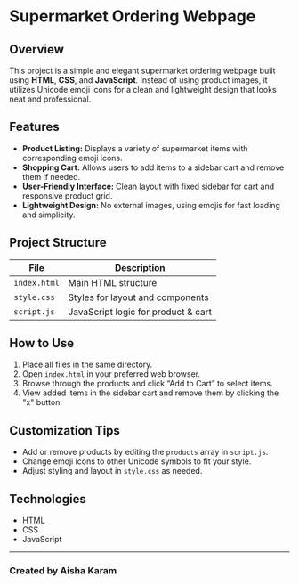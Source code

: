 # Supermarket Ordering Webpage

## Overview

This project is a simple and elegant supermarket ordering webpage built using **HTML**, **CSS**, and **JavaScript**. Instead of using product images, it utilizes Unicode emoji icons for a clean and lightweight design that looks neat and professional.

## Features

- **Product Listing:** Displays a variety of supermarket items with corresponding emoji icons.
- **Shopping Cart:** Allows users to add items to a sidebar cart and remove them if needed.
- **User-Friendly Interface:** Clean layout with fixed sidebar for cart and responsive product grid.
- **Lightweight Design:** No external images, using emojis for fast loading and simplicity.

## Project Structure

| File         | Description                         |
| ------------ | ----------------------------------- |
| `index.html` | Main HTML structure                 |
| `style.css`  | Styles for layout and components    |
| `script.js`  | JavaScript logic for product & cart |

## How to Use

1. Place all files in the same directory.
2. Open `index.html` in your preferred web browser.
3. Browse through the products and click “Add to Cart” to select items.
4. View added items in the sidebar cart and remove them by clicking the "x" button.

## Customization Tips

- Add or remove products by editing the `products` array in `script.js`.
- Change emoji icons to other Unicode symbols to fit your style.
- Adjust styling and layout in `style.css` as needed.

## Technologies

- HTML
- CSS
- JavaScript 

---

### Created by Aisha Karam
